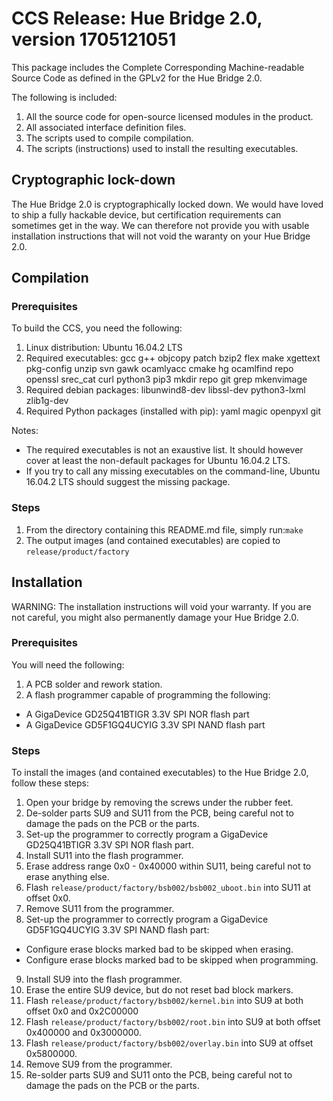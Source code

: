 # CCS Release: Hue Bridge 2.0, version 1705121051

This package includes the Complete Corresponding Machine-readable Source Code as defined in the GPLv2 for the Hue Bridge 2.0.

The following is included:

1. All the source code for open-source licensed modules in the product.
2. All associated interface definition files.
3. The scripts used to compile compilation.
4. The scripts (instructions) used to install the resulting executables.

## Cryptographic lock-down

The Hue Bridge 2.0 is cryptographically locked down. We would have loved to ship a fully hackable device, but certification requirements can sometimes get in the way. We can therefore not provide you with usable installation instructions that will not void the waranty on your Hue Bridge 2.0. 

## Compilation

### Prerequisites

To build the CCS, you need the following:

1. Linux distribution: Ubuntu 16.04.2 LTS
2. Required executables: gcc g++ objcopy patch bzip2 flex make xgettext pkg-config unzip svn gawk ocamlyacc cmake hg ocamlfind repo openssl srec_cat curl python3 pip3 mkdir repo git grep mkenvimage
3. Required debian packages: libunwind8-dev libssl-dev python3-lxml zlib1g-dev
4. Required Python packages (installed with pip): yaml magic openpyxl git

Notes:

* The required executables is not an exaustive list. It should however cover at least the non-default packages for Ubuntu 16.04.2 LTS.
* If you try to call any missing executables on the command-line, Ubuntu 16.04.2 LTS should suggest the missing package.

### Steps

1. From the directory containing this README.md file, simply run:```make```
2. The output images (and contained executables) are copied to `release/product/factory`

## Installation

WARNING: The installation instructions will void your warranty. If you are not careful, you might also permanently damage your Hue Bridge 2.0.

### Prerequisites

You will need the following:

1. A PCB solder and rework station.
2. A flash programmer capable of programming the following:
  * A GigaDevice GD25Q41BTIGR 3.3V SPI NOR flash part
  * A GigaDevice GD5F1GQ4UCYIG 3.3V SPI NAND flash part

### Steps

To install the images (and contained executables) to the Hue Bridge 2.0, follow these steps:

1. Open your bridge by removing the screws under the rubber feet.
2. De-solder parts SU9 and SU11 from the PCB, being careful not to damage the pads on the PCB or the parts.
3. Set-up the programmer to correctly program a GigaDevice GD25Q41BTIGR 3.3V SPI NOR flash part.
4. Install SU11 into the flash programmer.
5. Erase address range 0x0 - 0x40000 within SU11, being careful not to erase anything else.
6. Flash `release/product/factory/bsb002/bsb002_uboot.bin` into SU11 at offset 0x0.
7. Remove SU11 from the programmer.
8. Set-up the programmer to correctly program a GigaDevice GD5F1GQ4UCYIG 3.3V SPI NAND flash part:
  * Configure erase blocks marked bad to be skipped when erasing.
  * Configure erase blocks marked bad to be skipped when programming.
9. Install SU9 into the flash programmer.
10. Erase the entire SU9 device, but do not reset bad block markers.
11. Flash `release/product/factory/bsb002/kernel.bin` into SU9 at both offset 0x0 and 0x2C00000
12. Flash `release/product/factory/bsb002/root.bin` into SU9 at both offset 0x400000 and 0x3000000.
13. Flash `release/product/factory/bsb002/overlay.bin` into SU9 at offset 0x5800000.
14. Remove SU9 from the programmer.
15. Re-solder parts SU9 and SU11 onto the PCB, being careful not to damage the pads on the PCB or the parts.
